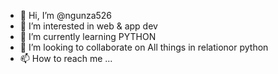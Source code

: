 - 👋 Hi, I’m @ngunza526
- 👀 I’m interested in web & app dev
- 🌱 I’m currently learning PYTHON 
- 💞️ I’m looking to collaborate on All things in relationor python 
- 📫 How to reach me ...

<!---
ngunza526/ngunza526 is a ✨ special ✨ repository because its `README.md` (this file) appears on your GitHub profile.
You can click the Preview link to take a look at your changes.
--->
